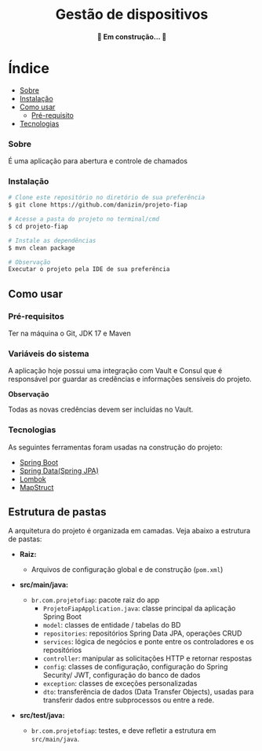 <h1 align="center">Gestão de dispositivos</h1>

<h4 align="center"> 
	🚀 Em construção...  🚧
</h4>

Índice
=================
* [Sobre](#sobre)
* [Instalação](#instalação)
* [Como usar](#como-usar)
    * [Pré-requisito](#pré-requisitos)
* [Tecnologias](#tecnologias)

### Sobre
É uma aplicação para abertura e controle de chamados


### Instalação
```bash
# Clone este repositório no diretório de sua preferência
$ git clone https://github.com/danizin/projeto-fiap

# Acesse a pasta do projeto no terminal/cmd
$ cd projeto-fiap

# Instale as dependências
$ mvn clean package

# Observação
Executar o projeto pela IDE de sua preferência
```

## Como usar
### Pré-requisitos
Ter na máquina o Git, JDK 17 e Maven

### Variáveis do sistema
A aplicação hoje possui uma integração com Vault e Consul que é responsável por guardar as credências e informações sensíveis do projeto.

**Observação**

Todas as novas credências devem ser incluídas no Vault.

### Tecnologias
As seguintes ferramentas foram usadas na construção do projeto:

- [Spring Boot](https://spring.io/projects/spring-boot)
- [Spring Data(Spring JPA)](https://pt-br.reactjs.org/)
- [Lombok](https://projectlombok.org/)
- [MapStruct](https://mapstruct.org/)


## Estrutura de pastas
A arquitetura do projeto é organizada em camadas. Veja abaixo a estrutura de pastas:

- **Raiz:**
    - Arquivos de configuração global e de construção (`pom.xml`)

- **src/main/java:**
    - `br.com.projetofiap`: pacote raiz do app
        - `ProjetoFiapApplication.java`: classe principal da aplicação Spring Boot
        - `model`: classes de entidade / tabelas do BD
        - `repositories`: repositórios Spring Data JPA, operações CRUD
        - `services`: lógica de negócios e ponte entre os controladores e os repositórios
        - `controller`: manipular as solicitações HTTP e retornar respostas
        - `config`: classes de configuração, configuração do Spring Security/ JWT, configuração do banco de dados
        - `exception`: classes de exceções personalizadas
        - `dto`: transferência de dados (Data Transfer Objects), usadas para transferir dados entre subprocessos ou entre a rede.

- **src/test/java:**
    - `br.com.projetofiap`: testes, e deve refletir a estrutura em `src/main/java`.
